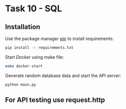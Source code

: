 # Task 10 - SQL

## Installation
Use the package manager [pip](https://pip.pypa.io/en/stable/) to install requirements:

```bash
pip install -r requirements.txt
```
Start *Docker* using make file:
```bash
make docker-start
```
Generate random database data and start the API server:
```bash
python main.py
```

## For API testing use request.http
